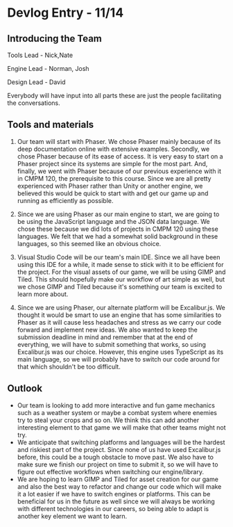 # Devlog Entry - 11/14

## Introducing the Team
Tools Lead - Nick,Nate

Engine Lead - Norman, Josh

Design Lead - David

Everybody will have input into all parts these are just the people facilitating the conversations.

## Tools and materials
1. Our team will start with Phaser. We chose Phaser mainly because of its deep documentation online with extensive examples. Secondly, we chose Phaser because of its ease of access. It is very easy to start on a Phaser project since its systems are simple for the most part. And, finally, we went with Phaser because of our previous experience with it in CMPM 120, the prerequisite to this course. Since we are all pretty experienced with Phaser rather than Unity or another engine, we believed this would be quick to start with and get our game up and running as efficiently as possible.

2. Since we are using Phaser as our main engine to start, we are going to be using the JavaScript language and the JSON data language. We chose these because we did lots of projects in CMPM 120 using these languages. We felt that we had a somewhat solid background in these languages, so this seemed like an obvious choice.

3. Visual Studio Code will be our team's main IDE. Since we all have been using this IDE for a while, it made sense to stick with it to be efficient for the project. For the visual assets of our game, we will be using GIMP and Tiled. This should hopefully make our workflow of art simple as well, but we chose GIMP and Tiled because it's something our team is excited to learn more about.

4. Since we are using Phaser, our alternate platform will be Excalibur.js. We thought it would be smart to use an engine that has some similarities to Phaser as it will cause less headaches and stress as we carry our code forward and implement new ideas. We also wanted to keep the submission deadline in mind and remember that at the end of everything, we will have to submit something that works, so using Excalibur.js was our choice. However, this engine uses TypeScript as its main language, so we will probably have to switch our code around for that which shouldn't be too difficult.

## Outlook
- Our team is looking to add more interactive and fun game mechanics such as a weather system or maybe a combat system where enemies try to steal your crops and so on. We think this can add another interesting element to that game we will make that other teams might not try.
- We anticipate that switching platforms and languages will be the hardest and riskiest part of the project. Since none of us have used Excalibur.js before, this could be a tough obstacle to move past. We also have to make sure we finish our project on time to submit it, so we will have to figure out effective workflows when switching our engine/library.
- We are hoping to learn GIMP and Tiled for asset creation for our game and also the best way to refactor and change our code which will make it a lot easier if we have to switch engines or platforms. This can be beneficial for us in the future as well since we will always be working with different technologies in our careers, so being able to adapt is another key element we want to learn.
